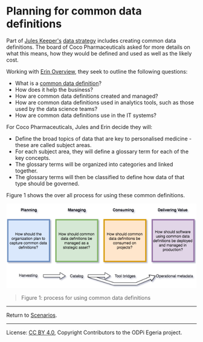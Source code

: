 <!-- SPDX-License-Identifier: CC-BY-4.0 -->
<!-- Copyright Contributors to the ODPi Egeria project. -->

# Planning for common data definitions

Part of [Jules Keeper's](../../personas/jules-keeper.md) [data strategy](../defining-the-data-strategy)
includes creating common data definitions.
The board of Coco Pharmaceuticals asked for more details on what this means,
how they would be defined and used as well as the likely cost.

Working with [Erin Overview](../../personas/erin-overview.md), they seek to outline the following questions:
* What is a [common data definition](../../../common-data-definitions/README.md)?
* How does it help the business?
* How are common data definitions created and managed?
* How are common data definitions used in analytics tools, such as those used by the data science teams?
* How are common data definitions use in the IT systems?

For Coco Pharmaceuticals, Jules and Erin decide they will:
* Define the broad topics of data that are key to personalised medicine - these are called subject areas.
* For each subject area, they will define a glossary term for each of the key concepts.
* The glossary terms will be organized into categories and linked together.
* The glossary terms will then be classified to define how data of that type should be governed.

Figure 1 shows the over all process for using these common definitions.

![Figure 1](using-common-data-definitions.png#pagewidth)
> Figure 1: process for using common data definitions


----
Return to [Scenarios](..).

----
License: [CC BY 4.0](https://creativecommons.org/licenses/by/4.0/),
Copyright Contributors to the ODPi Egeria project.
